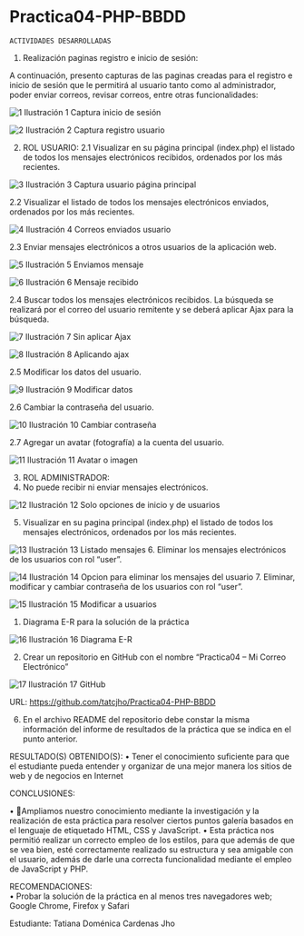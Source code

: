 # Practica04-PHP-BBDD
	ACTIVIDADES DESARROLLADAS
1.	Realización paginas registro e inicio de sesión:

A continuación, presento capturas de las paginas creadas para el registro e inicio de sesión que le permitirá al usuario tanto como al administrador, poder enviar correos, revisar correos, entre otras funcionalidades:
 
 
 ![1]( https://github.com/tatcjho/Practica04-PHP-BBDD/blob/master/Capturas/1.png)
Ilustración 1 Captura inicio de sesión

  ![2]( https://github.com/tatcjho/Practica04-PHP-BBDD/blob/master/Capturas/2.png)
Ilustración 2 Captura registro usuario


2.	ROL USUARIO:
2.1	Visualizar en su página principal (index.php) el listado de todos los mensajes electrónicos recibidos, ordenados por los más recientes. 
 

 ![3]( https://github.com/tatcjho/Practica04-PHP-BBDD/blob/master/Capturas/3.png)
Ilustración 3 Captura usuario página principal



2.2	Visualizar el listado de todos los mensajes electrónicos enviados, ordenados por los más recientes. 
 
 
 ![4]( https://github.com/tatcjho/Practica04-PHP-BBDD/blob/master/Capturas/4.png) 
Ilustración 4 Correos enviados usuario



2.3	Enviar mensajes electrónicos a otros usuarios de la aplicación web. 
 
 ![5]( https://github.com/tatcjho/Practica04-PHP-BBDD/blob/master/Capturas/5.png) 
Ilustración 5 Enviamos mensaje
 
  ![6]( https://github.com/tatcjho/Practica04-PHP-BBDD/blob/master/Capturas/6.png)
Ilustración 6 Mensaje recibido




2.4	Buscar todos los mensajes electrónicos recibidos. La búsqueda se realizará por el correo del usuario remitente y se deberá aplicar Ajax para la búsqueda. 

  ![7]( https://github.com/tatcjho/Practica04-PHP-BBDD/blob/master/Capturas/7.png)
Ilustración 7 Sin aplicar Ajax

  ![8]( https://github.com/tatcjho/Practica04-PHP-BBDD/blob/master/Capturas/8.png)
Ilustración 8 Aplicando ajax








2.5	Modificar los datos del usuario. 

 ![9]( https://github.com/tatcjho/Practica04-PHP-BBDD/blob/master/Capturas/9.png)
Ilustración 9 Modificar datos


2.6	Cambiar la contraseña del usuario. 
 
 ![10]( https://github.com/tatcjho/Practica04-PHP-BBDD/blob/master/Capturas/10.png)
Ilustración 10 Cambiar contraseña


2.7	Agregar un avatar (fotografía) a la cuenta del usuario. 
 
  ![11]( https://github.com/tatcjho/Practica04-PHP-BBDD/blob/master/Capturas/11.png)
Ilustración 11 Avatar o imagen
 

3.	  ROL ADMINISTRADOR:
4.	No puede recibir ni enviar mensajes electrónicos. 
 
  ![12]( https://github.com/tatcjho/Practica04-PHP-BBDD/blob/master/Capturas/12.png)
Ilustración 12 Solo opciones de inicio y de usuarios

5.	Visualizar en su pagina principal (index.php) el listado de todos los mensajes electrónicos, ordenados por los más recientes. 
 
  ![13]( https://github.com/tatcjho/Practica04-PHP-BBDD/blob/master/Capturas/13.png)
Ilustración 13 Listado mensajes
6.	Eliminar los mensajes electrónicos de los usuarios con rol “user”. 
 
  ![14]( https://github.com/tatcjho/Practica04-PHP-BBDD/blob/master/Capturas/14.png)
Ilustración 14 Opcion para eliminar los mensajes del usuario
7.	Eliminar, modificar y cambiar contraseña de los usuarios con rol “user”. 
 
  ![15]( https://github.com/tatcjho/Practica04-PHP-BBDD/blob/master/Capturas/15.png)
Ilustración 15 Modificar a usuarios

1. 	Diagrama E-R para la solución de la práctica 
 
  ![16]( https://github.com/tatcjho/Practica04-PHP-BBDD/blob/master/Capturas/16.png)
Ilustración 16 Diagrama E-R

2. 	Crear un repositorio en GitHub con el nombre “Practica04 – Mi Correo Electrónico” 
 
  ![17]( https://github.com/tatcjho/Practica04-PHP-BBDD/blob/master/Capturas/17.png)
Ilustración 17 GitHub

URL: https://github.com/tatcjho/Practica04-PHP-BBDD  

6. En el archivo README del repositorio debe constar la misma información del informe de resultados de la práctica que se indica en el punto anterior. 
 
RESULTADO(S) OBTENIDO(S): 
• 	Tener el conocimiento suficiente para que el estudiante pueda entender y organizar de una mejor manera los sitios de web y de negocios en Internet 
 
CONCLUSIONES:  
	
•	Ampliamos nuestro conocimiento mediante la investigación y la realización de esta práctica para resolver ciertos puntos galería basados en el lenguaje de etiquetado HTML, CSS y JavaScript. 
•	Esta práctica nos permitió realizar un correcto empleo de los estilos, para que además de que se vea bien, esté correctamente realizado su estructura y sea amigable con el usuario, además de darle una correcta funcionalidad mediante el empleo de JavaScript y PHP. 
 
RECOMENDACIONES:  
	• 	Probar la solución de la práctica en al menos tres navegadores web; Google Chrome, Firefox y Safari 
 





  
Estudiante:  Tatiana Doménica Cardenas Jho
